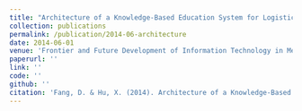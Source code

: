 ```yaml
---
title: "Architecture of a Knowledge-Based Education System for Logistics"
collection: publications
permalink: /publication/2014-06-architecture
date: 2014-06-01
venue: 'Frontier and Future Development of Information Technology in Medicine and Education'
paperurl: ''
link: ''
code: ''
github: ''
citation: 'Fang, D. & Hu, X. (2014). Architecture of a Knowledge-Based Education System for Logistics. In <i>Frontier and Future Development of Information Technology in Medicine and Education </i> (pp. 2683-2692). Springer, Dordrecht.'
---
```


